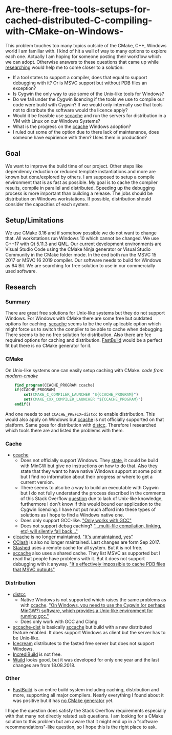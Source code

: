 # Are-there-free-tools-setups-for-cached-distributed-C-compiling-with-CMake-on-Windows-

This problem touches too many topics outside of the CMake, C++, Windows world I am familiar with. I kind of hit a wall of way to many options to explore each one. Actually I am hoping for someone posting their workflow which we can adopt. Otherwise answers to these questions that came up while [researching](#research) would help me to come closer to a solution:

* If a tool states to support a compiler, does that equal to support debugging with it? Or is MSVC support but without PDB files an exception?
* Is Cygwin the only way to use some of the Unix-like tools for Windows?
* Do we fall under the Cygwin licencing if the tools we use to compile our code were build with Cygwin? If we would only internally use that tools not to distribute the software would the licence apply?
* Would it be feasible use [sccache] and run the servers for distribution in a VM with Linux on our Windows Systems?
* What is the progress on the [ccache] Windows adoption?
* I ruled out some of the option due to there lack of maintenance, does someone have expirience with them? Uses them in production?

## Goal

We want to improve the build time of our project. Other steps like dependency reduction or reduced template instantiations and more are known but done/explored by others. I am supposed to setup a compile environment that is as fast as possible. My goal is to cache the compiler results, compile in parallel and distributed. Speeding up the debugging process is more important than building a release. The jobs should be distribution on Windows workstations. If possible, distribution should consider the capacities of each system.

## Setup/Limitations

We use CMake 3.16 and if somehow possible we do not want to change that. All workstations run Windows 10 which cannot be changed. We use C++17 with Qt 5.11.3 and QML. Our current development environments are Visual Studio Code using the CMake Ninja generator or Visual Studio Community in the CMake folder mode. In the end both run the MSVC 15 2017 or MSVC 16 2019 compiler. Our software needs to build for Windows as 64 Bit. We are searching for free solution to use in our commercially used software.


## Research

### Summary
There are great free solutions for Unix-like systems but they do not support Windows. For Windows with CMake there are some free but outdated options for caching. [sccache] seems to be the only aplicable option which might force us to switch the compiler to be able to cache when debugging. There seems to be no free solution for distribution. Also there are fee required options for caching and distribution. [FastBuild] would be a perfect fit but there is no CMake generator for it.

### CMake
On Unix-like systems one can easily setup caching with CMake. *code from [modern-cmake](https://cliutils.gitlab.io/modern-cmake/chapters/features/utilities.html)*

```CMake
    find_program(CCACHE_PROGRAM ccache)
    if(CCACHE_PROGRAM)
        set(CMAKE_C_COMPILER_LAUNCHER "${CCACHE_PROGRAM}")
        set(CMAKE_CXX_COMPILER_LAUNCHER "${CCACHE_PROGRAM}")
    endif()
```
And one needs to set `CCACHE_PREFIX=distcc` to enable distribution. This would also apply on Windows but [ccache] is not officially supported on that platform. Same goes for distribution with [distcc]. Therefore I researched which tools there are and listed the problems with them.

### Cache

* [ccache]
    * Does not officially support Windows. They [state](https://github.com/ccache/ccache/issues/447#issue-473739018), it could be build with MinGW but give no instructions on how to do that. Also they state that they want to have native Windows support at some point but I find no information about their progress or where to get a current version.
    * There seems to also be a way to build an executable with Cygwin but I do not fully understand the process described in the comments of this Stack Overflow [question](https://stackoverflow.com/questions/55610898/how-to-set-up-and-use-ccache-with-cygwin-on-windows) due to lack of Unix-like knowledge, furthermore I don't know if this would bound our application to the Cygwin licencing. I have not put much afford into these types of solutions as I hope to find a Windows native one.
    * Does only support GCC-like. ["Only works with GCC"][ccache]
    * Does not support debug caching? ["...multi-file compilation, linking, etc) will silently fall back..."][ccache]
* [clcache] is no longer maintained. ["It's unmaintained, yes"](https://github.com/frerich/clcache/issues/365#issuecomment-558682022)
* [CClash] is also no longer maintained. Last changes are form Sep 2017.
* [Stashed] uses a remote cache for all system. But it is not free.
* [sccache] also uses a shared cache. They list MSVC as supported but I read that people have problems with it. But it does not support debugging with it anyway. ["It's effectively impossible to cache PDB files that MSVC outputs"](https://github.com/mozilla/sccache/issues/242)

### Distribution

* [distcc]
   * Native Windows is not supported which raises the same problems as with [ccache]. ["On Windows, you need to use the Cygwin (or perhaps MinGW?) software, which provides a Unix-like environment for running gcc."](https://distcc.github.io/faq.html)
   * Does only work with GCC and Clang
* [sccache-dist] is basically [sccache] but build with a new distributed feature enabled. It does support Windows as client but the server has to be Unix-like.
* [Icecream] distributes to the fasted free server but does not support Windows.
* [IncrediBuild] is not free.
* [Wuild] looks good, but it was developed for only one year and the last changes are from  18.08.2018.

### Other

* [FastBuild] is  an entire build system including caching, distribution and more, supporting all major compilers. Nearly everything I found about it was positive but it has [no CMake generator](https://gitlab.kitware.com/cmake/cmake/issues/15294) yet.

I hope the question does satisfy the Stack Overflow requirements especially with that many not directly related sub questions. I am looking for a CMake solution to this problem but am aware that it might end up in a "software recommendations"-like question, so I hope this is the right place to ask.

[ccache]: https://ccache.dev/
[distcc]: https://github.com/distcc/distcc
[clcache]: https://github.com/frerich/clcache
[CClash]: https://github.com/inorton/cclash
[Stashed]: https://stashed.io
[sccache]: https://github.com/mozilla/sccache
[sccache-dist]: https://github.com/mozilla/sccache/blob/master/docs/DistributedQuickstart.md#configure-a-client
[FastBuild]: http://www.fastbuild.org/docs/features.html
[Wuild]: https://github.com/mapron/Wuild
[Icecream]: https://github.com/icecc/icecream
[IncrediBuild]: https://www.incredibuild.com/

